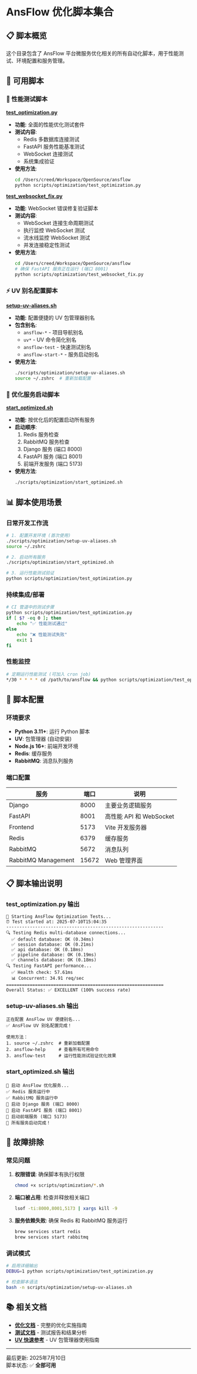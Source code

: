 # AnsFlow 优化脚本集合

## 📋 脚本概览

这个目录包含了 AnsFlow 平台微服务优化相关的所有自动化脚本，用于性能测试、环境配置和服务管理。

## 🚀 可用脚本

### 🧪 性能测试脚本
**[test_optimization.py](./test_optimization.py)**
- **功能**: 全面的性能优化测试套件
- **测试内容**:
  - Redis 多数据库连接测试
  - FastAPI 服务性能基准测试
  - WebSocket 连接测试
  - 系统集成验证
- **使用方法**:
  ```bash
  cd /Users/creed/Workspace/OpenSource/ansflow
  python scripts/optimization/test_optimization.py
  ```

**[test_websocket_fix.py](./test_websocket_fix.py)**
- **功能**: WebSocket 错误修复验证脚本
- **测试内容**:
  - WebSocket 连接生命周期测试
  - 执行监控 WebSocket 测试
  - 流水线监控 WebSocket 测试
  - 并发连接稳定性测试
- **使用方法**:
  ```bash
  cd /Users/creed/Workspace/OpenSource/ansflow
  # 确保 FastAPI 服务正在运行 (端口 8001)
  python scripts/optimization/test_websocket_fix.py
  ```

### ⚡ UV 别名配置脚本
**[setup-uv-aliases.sh](./setup-uv-aliases.sh)**
- **功能**: 配置便捷的 UV 包管理器别名
- **包含别名**:
  - `ansflow-*` - 项目导航别名
  - `uv*` - UV 命令简化别名
  - `ansflow-test` - 快速测试别名
  - `ansflow-start-*` - 服务启动别名
- **使用方法**:
  ```bash
  ./scripts/optimization/setup-uv-aliases.sh
  source ~/.zshrc  # 重新加载配置
  ```

### 🔄 优化服务启动脚本
**[start_optimized.sh](./start_optimized.sh)**
- **功能**: 按优化后的配置启动所有服务
- **启动顺序**:
  1. Redis 服务检查
  2. RabbitMQ 服务检查  
  3. Django 服务 (端口 8000)
  4. FastAPI 服务 (端口 8001)
  5. 前端开发服务 (端口 5173)
- **使用方法**:
  ```bash
  ./scripts/optimization/start_optimized.sh
  ```

## 📊 脚本使用场景

### 日常开发工作流
```bash
# 1. 配置开发环境 (首次使用)
./scripts/optimization/setup-uv-aliases.sh
source ~/.zshrc

# 2. 启动所有服务
./scripts/optimization/start_optimized.sh

# 3. 运行性能测试验证
python scripts/optimization/test_optimization.py
```

### 持续集成/部署
```bash
# CI 管道中的测试步骤
python scripts/optimization/test_optimization.py
if [ $? -eq 0 ]; then
    echo "✅ 性能测试通过"
else
    echo "❌ 性能测试失败"
    exit 1
fi
```

### 性能监控
```bash
# 定期运行性能测试 (可加入 cron job)
*/30 * * * * cd /path/to/ansflow && python scripts/optimization/test_optimization.py >> logs/performance.log 2>&1
```

## 🔧 脚本配置

### 环境要求
- **Python 3.11+**: 运行 Python 脚本
- **UV**: 包管理器 (自动安装)
- **Node.js 16+**: 前端开发环境
- **Redis**: 缓存服务
- **RabbitMQ**: 消息队列服务

### 端口配置
| 服务 | 端口 | 说明 |
|------|------|------|
| Django | 8000 | 主要业务逻辑服务 |
| FastAPI | 8001 | 高性能 API 和 WebSocket |
| Frontend | 5173 | Vite 开发服务器 |
| Redis | 6379 | 缓存服务 |
| RabbitMQ | 5672 | 消息队列 |
| RabbitMQ Management | 15672 | Web 管理界面 |

## 📋 脚本输出说明

### test_optimization.py 输出
```
🚀 Starting AnsFlow Optimization Tests...
⏰ Test started at: 2025-07-10T15:04:35
------------------------------------------------------------
🔍 Testing Redis multi-database connections...
  ✅ default database: OK (0.34ms)
  ✅ session database: OK (0.21ms)
  ✅ api database: OK (0.18ms)
  ✅ pipeline database: OK (0.19ms)
  ✅ channels database: OK (0.18ms)
🔍 Testing FastAPI performance...
  ✅ Health check: 57.61ms
  📊 Concurrent: 34.91 req/sec
============================================================
Overall Status: ✅ EXCELLENT (100% success rate)
```

### setup-uv-aliases.sh 输出
```
正在配置 AnsFlow UV 便捷别名...
✅ AnsFlow UV 别名配置完成！

使用方法：
1. source ~/.zshrc  # 重新加载配置
2. ansflow-help     # 查看所有可用命令
3. ansflow-test     # 运行性能测试验证优化效果
```

### start_optimized.sh 输出
```
🚀 启动 AnsFlow 优化服务...
✅ Redis 服务运行中
✅ RabbitMQ 服务运行中
🔄 启动 Django 服务 (端口 8000)
🔄 启动 FastAPI 服务 (端口 8001)
🔄 启动前端服务 (端口 5173)
🎉 所有服务启动完成！
```

## 🐛 故障排除

### 常见问题
1. **权限错误**: 确保脚本有执行权限
   ```bash
   chmod +x scripts/optimization/*.sh
   ```

2. **端口被占用**: 检查并释放相关端口
   ```bash
   lsof -ti:8000,8001,5173 | xargs kill -9
   ```

3. **服务依赖失败**: 确保 Redis 和 RabbitMQ 服务运行
   ```bash
   brew services start redis
   brew services start rabbitmq
   ```

### 调试模式
```bash
# 启用详细输出
DEBUG=1 python scripts/optimization/test_optimization.py

# 检查脚本语法
bash -n scripts/optimization/setup-uv-aliases.sh
```

## 📚 相关文档

- **[优化文档](../../docs/optimization/README.md)** - 完整的优化实施指南
- **[测试文档](../../docs/testing/README.md)** - 测试报告和结果分析
- **[UV 快速参考](../../docs/optimization/UV_QUICK_REFERENCE.md)** - UV 包管理器使用指南

---

最后更新: 2025年7月10日  
脚本状态: ✅ **全部可用**

